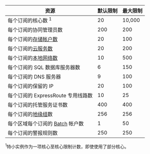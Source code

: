 资源|默认限制|最大限制
---|---|---
每个订阅的核心数 <sup>1</sup>|20|10,000
每个订阅的协同管理员数|200|200
每个订阅的[存储帐户数](/documentation/articles/storage-create-storage-account)|20|100
每个订阅的[云服务数](/documentation/articles/fundamentals-application-models)|20|200
每个订阅的[本地网络数](http://msdn.microsoft.com/zh-cn/library/jj157100.aspx)|10|500
每个订阅的 SQL 数据库服务器数|6|150
每个订阅的 DNS 服务器|9|100
每个订阅的保留的 IP|20|100
每个订阅的 ExpressRoute 专用线路数|10|25
每个订阅的托管服务证书数|400|400
每个订阅的[地缘组](/documentation/articles/virtual-networks-migrate-to-regional-vnet)数|256|256
每个区域每个订阅的 [Batch](/services/batch/) 帐户数|1|50
每个订阅的警报规则数|250|250

<sup>1</sup>特小实例作为一项核心至核心限制计数，即使使用了部分核心。

<!---HONumber=Mooncake_1207_2015-->
